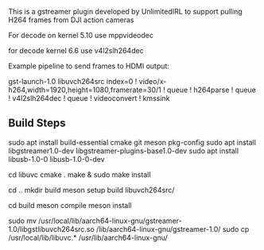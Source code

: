 This is a gstreamer plugin developed by UnlimitedIRL to support pulling H264 frames from DJI action cameras  


For decode on kernel 5.10 use mppvideodec

for decode kernel 6.6 use v4l2slh264dec

Example pipeline to send frames to HDMI output: 

gst-launch-1.0 libuvch264src index=0 ! video/x-h264,width=1920,height=1080,framerate=30/1 ! queue ! h264parse ! queue ! v4l2slh264dec ! queue ! videoconvert ! kmssink


## Build Steps

sudo apt install build-essential cmake git meson pkg-config
sudo apt install libgstreamer1.0-dev libgstreamer-plugins-base1.0-dev
sudo apt install libusb-1.0-0 libusb-1.0-0-dev

cd libuvc
cmake .
make & sudo make install

cd ..
mkdir build
meson setup build libuvch264src/

cd build
meson compile
meson install

sudo mv /usr/local/lib/aarch64-linux-gnu/gstreamer-1.0/libgstlibuvch264src.so /lib/aarch64-linux-gnu/gstreamer-1.0/
sudo cp /usr/local/lib/libuvc.* /usr/lib/aarch64-linux-gnu/


